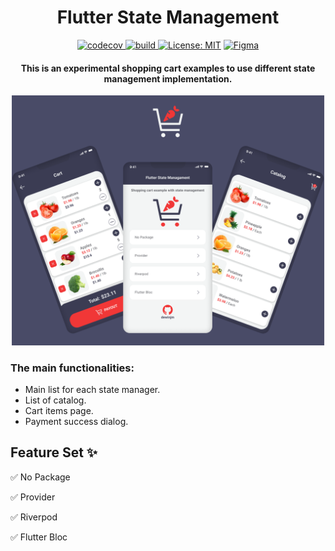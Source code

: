 <h1 align="center">Flutter State Management</h1>

<p align="center">  
  <a href="https://codecov.io/gh/dewinjm/flutter_states">
    <img src="https://codecov.io/gh/dewinjm/flutter_states/branch/main/graph/badge.svg" alt="codecov">
  </a>
  <a href="https://github.com/dewinjm/flutter_states/actions">
    <img src="https://github.com/dewinjm/flutter_states/actions/workflows/main.yaml/badge.svg" alt="build">
  </a>
  <a href="https://opensource.org/licenses/MIT"><img src="https://img.shields.io/badge/license-MIT-purple.svg" alt="License: MIT"></a>
  <a href="https://www.figma.com/file/kZlTSDhgECvHXhgBjXXfih/Flutter-State-Management?node-id=0%3A1">
    <img src="https://img.shields.io/badge/figma-%23F24E1E.svg?style=flat&logo=figma&logoColor=white" alt="Figma">     
  </a>
    
</p>

<h4 align="center">This is an experimental shopping cart examples to use different state management implementation.</h4>
 
![Image Header][logo]

### The main functionalities:
* Main list for each state manager.
* List of catalog.
* Cart items page.
* Payment success dialog.
 

## Feature Set ✨
✅ No Package

✅ Provider

✅ Riverpod

✅ Flutter Bloc


[logo]: art/readme_header.png
